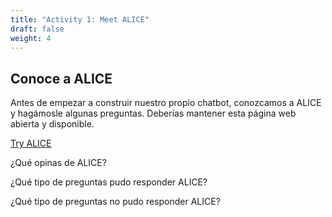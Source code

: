 ```yaml
---
title: "Activity 1: Meet ALICE"
draft: false
weight: 4
---
```


## Conoce a ALICE
Antes de empezar a construir nuestro propio chatbot, conozcamos a ALICE y hagámosle algunas preguntas. Deberías mantener esta página web abierta y disponible.

<a class="my-2 mx-4 btn btn-info" href="https://www.pandorabots.com/pandora/talk?botid=b8d616e35e36e881" target="_blank">Try ALICE</a>

¿Qué opinas de ALICE?

¿Qué tipo de preguntas pudo responder ALICE?

¿Qué tipo de preguntas no pudo responder ALICE?